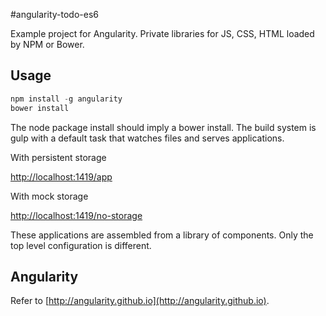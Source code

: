 #angularity-todo-es6

Example project for Angularity. Private libraries for JS, CSS, HTML loaded by NPM or Bower.

## Usage

```javascript
npm install -g angularity
bower install
```

The node package install should imply a bower install. The build system is gulp with a default task that watches files
and serves applications.

With persistent storage

[http://localhost:1419/app](http://localhost:1419/)

With mock storage

[http://localhost:1419/no-storage](http://localhost:1419/no-storage)

These applications are assembled from a library of components. Only the top level configuration is different.

## Angularity

Refer to [http://angularity.github.io](http://angularity.github.io).
